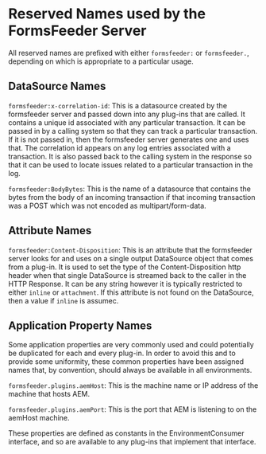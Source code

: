 # Reserved Names used by the FormsFeeder Server

All reserved names are prefixed with either `formsfeeder:` or `formsfeeder.`, depending on which is appropriate to a particular usage.

## DataSource Names

`formsfeeder:x-correlation-id`: This is a datasource created by the formsfeeder server and passed down into any plug-ins that are called.  It contains a unique id associated with any particular transaction.  It can be passed in by a calling system so that they can track a particular transaction.  If it is not passed in, then the formsfeeder server generates one and uses that.  The correlation id appears on any log entries associated with a transaction.  It is also passed back to the calling system in the response so that it can be used to locate issues related to a particular transaction in the log.

`formsfeeder:BodyBytes`: This is the name of a datasource that contains the bytes from the body of an incoming transaction if that incoming transaction was a POST which was not encoded as multipart/form-data.

## Attribute Names

`formsfeeder:Content-Disposition`: This is an attribute that the formsfeeder server looks for and uses on a single output DataSource object that comes from a plug-in.  It is used to set the type of the Content-Disposition http header when that single DataSource is streamed back to the caller in the HTTP Response.  It can be any string however it is typically restricted to either `inline` or `attachment`.  If this attribute is not found on the DataSource, then a value if `inline` is assumec.

## Application Property Names

Some application properties are very commonly used and could potentially be duplicated for each and every plug-in.  In order to avoid this and to provide some uniformity, these common properties have been assigned names that, by convention, should always be available in all environments.

`formsfeeder.plugins.aemHost`: This is the machine name or IP address of the machine that hosts AEM.

`formsfeeder.plugins.aemPort`: This is the port that AEM is listening to on the aemHost machine.

These properties are defined as constants in the EnvironmentConsumer interface, and so are available to any plug-ins that implement that interface.
